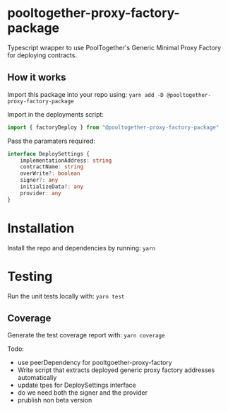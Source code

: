 # pooltogether-proxy-factory-package

Typescript wrapper to use PoolTogether's Generic Minimal Proxy Factory for deploying contracts.

## How it works

Import this package into your repo using:
`yarn add -D @pooltogether-proxy-factory-package`

Import in the deployments script:
```javascript
import { factoryDeploy } from "@pooltogether-proxy-factory-package"
```
Pass the paramaters required:
```typescript
interface DeploySettings {
    implementationAddress: string
    contractName: string
    overWrite?: boolean
    signer?: any 
    initializeData?: any
    provider: any 
}
```



# Installation
Install the repo and dependencies by running:
`yarn`


# Testing
Run the unit tests locally with:
`yarn test`

## Coverage
Generate the test coverage report with:
`yarn coverage`

Todo:
- use peerDependency for pooltgoether-proxy-factory
- Write script that extracts deployed generic proxy factory addresses automatically
- update tpes for DeploySettings interface
- do we need both the signer and the provider
- prublish non beta version